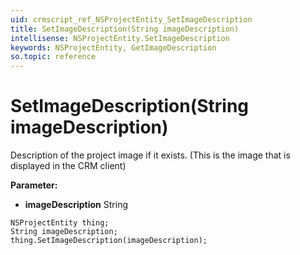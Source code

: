 ```yaml
---
uid: crmscript_ref_NSProjectEntity_SetImageDescription
title: SetImageDescription(String imageDescription)
intellisense: NSProjectEntity.SetImageDescription
keywords: NSProjectEntity, GetImageDescription
so.topic: reference
---
```


# SetImageDescription(String imageDescription)

Description of the project image if it exists. (This is the image that is displayed in the CRM client)

**Parameter:** 
* **imageDescription** String

```crmscript
NSProjectEntity thing;
String imageDescription;
thing.SetImageDescription(imageDescription);
```

